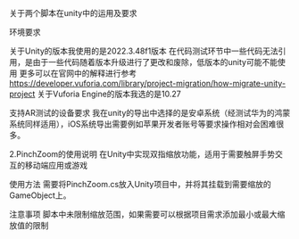 关于两个脚本在unity中的运用及要求

环境要求

关于Unity的版本我使用的是2022.3.48f1版本
  在代码测试环节中一些代码无法引用，是由于一些代码随着版本升级进行了更改和废除，低版本的unity可能不能使用
  更多可以在官网中的解释进行参考 https://developer.vuforia.com/library/project-migration/how-migrate-unity-project
关于Vuforia Engine的版本我选的是10.27

  
支持AR测试的设备要求
我在unity的导出中选择的是安卓系统（经测试华为的鸿蒙系统同样适用），iOS系统导出需要例如苹果开发者账号等要求操作相对会困难很多。




2.PinchZoom的使用说明
在Unity中实现双指缩放功能，适用于需要触屏手势交互的移动端应用或游戏 

使用方法
需要将PinchZoom.cs放入Unity项目中，并将其挂载到需要缩放的GameObject上。

注意事项
脚本中未限制缩放范围，如果需要可以根据项目需求添加最小或最大缩放值的限制  
